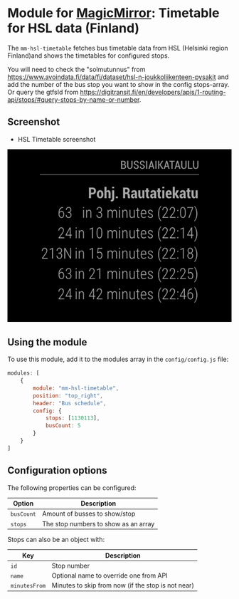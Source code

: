 # Module for [MagicMirror](https://magicmirror.builders/): Timetable for HSL data (Finland)

The `mm-hsl-timetable` fetches bus timetable data from HSL (Helsinki region Finland)and shows the timetables for configured stops.

You will need to check the "solmutunnus" from https://www.avoindata.fi/data/fi/dataset/hsl-n-joukkoliikenteen-pysakit and add the number of the bus stop you want to show in the config stops-array. Or query the gtfsId from https://digitransit.fi/en/developers/apis/1-routing-api/stops/#query-stops-by-name-or-number.

## Screenshot

- HSL Timetable screenshot

![HSL Timetable screenshot](screenshot.png)

## Using the module

To use this module, add it to the modules array in the `config/config.js` file:
````javascript
modules: [
	{
		module: "mm-hsl-timetable",
		position: "top_right",
		header: "Bus schedule",
		config: {
			stops: [1130113],
			busCount: 5
		}
    }
]
````

## Configuration options

The following properties can be configured:


| Option                       | Description
| ---------------------------- | -----------
| `busCount`                   | Amount of busses to show/stop
| `stops`                 	   | The stop numbers to show as an array

Stops can also be an object with:

| Key                          | Description
| ---------------------------- | -----------
| `id`                         | Stop number
| `name`                 	   | Optional name to override one from API
| `minutesFrom`                | Minutes to skip from now (if the stop is not near)
